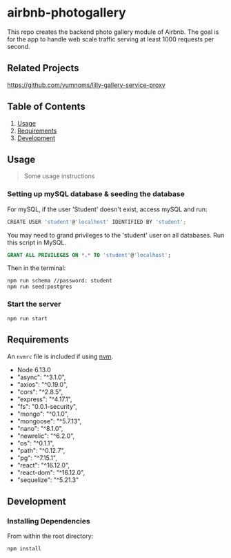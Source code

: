 # airbnb-photogallery

This repo creates the backend photo gallery module of Airbnb. The goal is for the app to handle web scale traffic serving at least 1000 requests per second. 

## Related Projects
https://github.com/yumnoms/lilly-gallery-service-proxy

## Table of Contents
1. [Usage](#Usage)
2. [Requirements](#requirements)
3. [Development](#development)

## Usage

> Some usage instructions

### Setting up mySQL database & seeding the database

For mySQL, if the user 'Student' doesn't exist, access mySQL and run:

```javascript
CREATE USER 'student'@'localhost' IDENTIFIED BY 'student';
```

You may need to grand privileges to the 'student' user on all databases. Run this script in MySQL.

```sql
GRANT ALL PRIVILEGES ON *.* TO 'student'@'localhost';
```

Then in the terminal:

```
npm run schema //password: student
npm run seed:postgres

```



### Start the server

```
npm run start

```

## Requirements

An `nvmrc` file is included if using [nvm](https://github.com/creationix/nvm).

- Node 6.13.0
-  "async": "^3.1.0",
- "axios": "^0.19.0",
- "cors": "^2.8.5",
 -    "express": "^4.17.1",
 -   "fs": "0.0.1-security",
 -   "mongo": "^0.1.0",
-  "mongoose": "^5.7.13",
-    "nano": "^8.1.0",
-    "newrelic": "^6.2.0",
-    "os": "^0.1.1",
-    "path": "^0.12.7",
-    "pg": "^7.15.1",
-    "react": "^16.12.0",
-    "react-dom": "^16.12.0",
-    "sequelize": "^5.21.3"

## Development

### Installing Dependencies

From within the root directory:

```sh
npm install
```

